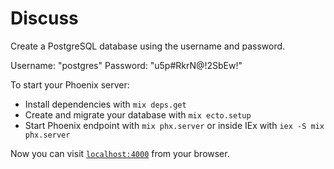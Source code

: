 # Discuss

Create a PostgreSQL database using the username and password.

Username: "postgres"
Password: "u5p#RkrN@!2SbEw!"

To start your Phoenix server:

  * Install dependencies with `mix deps.get`
  * Create and migrate your database with `mix ecto.setup`
  * Start Phoenix endpoint with `mix phx.server` or inside IEx with `iex -S mix phx.server`

Now you can visit [`localhost:4000`](http://localhost:4000) from your browser.
